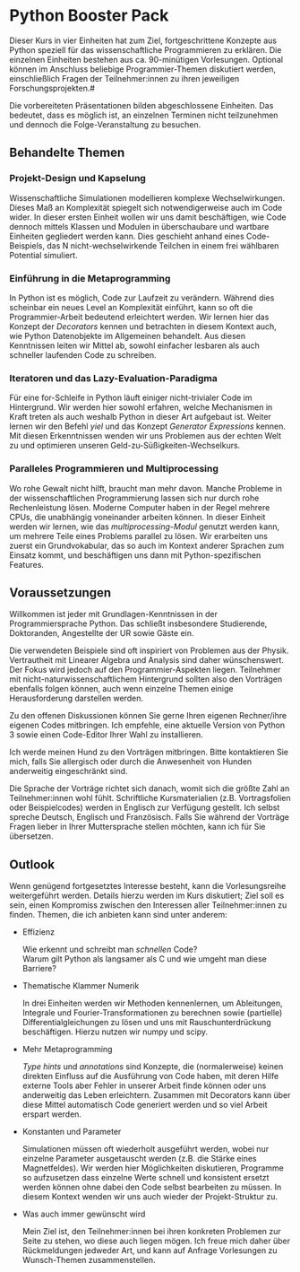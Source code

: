 # Python Booster Pack
Dieser Kurs in vier Einheiten hat zum Ziel, fortgeschrittene Konzepte aus Python speziell für das wissenschaftliche Programmieren zu erklären. Die einzelnen Einheiten bestehen aus ca. 90-minütigen Vorlesungen. Optional können im Anschluss beliebige Programmier-Themen diskutiert werden, einschließlich Fragen der Teilnehmer:innen zu ihren jeweiligen Forschungsprojekten.#

Die vorbereiteten Präsentationen bilden abgeschlossene Einheiten. Das bedeutet, dass es möglich ist, an einzelnen Terminen nicht teilzunehmen und dennoch die Folge-Veranstaltung zu besuchen.


## Behandelte Themen

### Projekt-Design und Kapselung
Wissenschaftliche Simulationen modellieren komplexe Wechselwirkungen. Dieses Maß an Komplexität spiegelt sich notwendigerweise auch im Code wider. In dieser ersten Einheit wollen wir uns damit beschäftigen, wie Code dennoch mittels Klassen und Modulen in überschaubare und wartbare Einheiten gegliedert werden kann. Dies geschieht anhand eines Code-Beispiels, das N nicht-wechselwirkende Teilchen in einem frei wählbaren Potential simuliert.

### Einführung in die Metaprogramming
In Python ist es möglich, Code zur Laufzeit zu verändern. Während dies scheinbar ein neues Level an Komplexität einführt, kann so oft die Programmier-Arbeit bedeutend erleichtert werden. Wir lernen hier das Konzept der *Decorators* kennen und betrachten in diesem Kontext auch, wie Python Datenobjekte im Allgemeinen behandelt. Aus diesen Kenntnissen leiten wir Mittel ab, sowohl einfacher lesbaren als auch schneller laufenden Code zu schreiben.

### Iteratoren und das Lazy-Evaluation-Paradigma
Für eine for-Schleife in Python läuft einiger nicht-trivialer Code im Hintergrund. Wir werden hier sowohl erfahren, welche Mechanismen in Kraft treten als auch weshalb Python in dieser Art aufgebaut ist. Weiter lernen wir den Befehl *yiel* und das Konzept *Generator Expressions* kennen. Mit diesen Erkenntnissen wenden wir uns Problemen aus der echten Welt zu und optimieren unseren Geld-zu-Süßigkeiten-Wechselkurs.

### Paralleles Programmieren und Multiprocessing
Wo rohe Gewalt nicht hilft, braucht man mehr davon. Manche Probleme in der wissenschaftlichen Programmierung lassen sich nur durch rohe Rechenleistung lösen. Moderne Computer haben in der Regel mehrere CPUs, die unabhängig voneinander arbeiten können. In dieser Einheit werden wir lernen, wie das *multiprocessing-Modul* genutzt werden kann, um mehrere Teile eines Problems parallel zu lösen. Wir erarbeiten uns zuerst ein Grundvokabular, das so auch im Kontext anderer Sprachen zum Einsatz kommt, und beschäftigen uns dann mit Python-spezifischen Features.


## Voraussetzungen
Willkommen ist jeder mit Grundlagen-Kenntnissen in der Programmiersprache Python. Das schließt insbesondere Studierende, Doktoranden, Angestellte der UR sowie Gäste ein.

Die verwendeten Beispiele sind oft inspiriert von Problemen aus der Physik. Vertrautheit mit Linearer Algebra und Analysis sind daher wünschenswert. Der Fokus wird jedoch auf den Programmier-Aspekten liegen. Teilnehmer mit nicht-naturwissenschaftlichem Hintergrund sollten also den Vorträgen ebenfalls folgen können, auch wenn einzelne Themen einige Herausforderung darstellen werden.

Zu den offenen Diskussionen können Sie gerne Ihren eigenen Rechner/ihre eigenen Codes mitbringen. Ich empfehle, eine aktuelle Version von Python 3 sowie einen Code-Editor Ihrer Wahl zu installieren.

Ich werde meinen Hund zu den Vorträgen mitbringen. Bitte kontaktieren Sie mich, falls Sie allergisch oder durch die Anwesenheit von Hunden anderweitig eingeschränkt sind.

Die Sprache der Vorträge richtet sich danach, womit sich die größte Zahl an Teilnehmer:innen wohl fühlt. Schriftliche Kursmaterialien (z.B. Vortragsfolien oder Beispielcodes) werden in Englisch zur Verfügung gestellt.
Ich selbst spreche Deutsch, Englisch und Französisch. Falls Sie während der Vorträge Fragen lieber in Ihrer Muttersprache stellen möchten, kann ich für Sie übersetzen.


## Outlook
Wenn genügend fortgesetztes Interesse besteht, kann die Vorlesungsreihe weitergeführt werden. Details hierzu werden im Kurs diskutiert; Ziel soll es sein, einen Kompromiss zwischen den Interessen aller Teilnehmer:innen zu finden. Themen, die ich anbieten kann sind unter anderem:

* Effizienz

    Wie erkennt und schreibt man *schnellen* Code?<br>
    Warum gilt Python als langsamer als C und wie umgeht man diese Barriere?

* Thematische Klammer Numerik

    In drei Einheiten werden wir Methoden kennenlernen, um Ableitungen, Integrale und Fourier-Transformationen zu berechnen sowie (partielle) Differentialgleichungen zu lösen und uns mit Rauschunterdrückung beschäftigen. Hierzu nutzen wir numpy und scipy.

* Mehr Metaprogramming

    *Type hints* und *annotations* sind Konzepte, die (normalerweise) keinen direkten Einfluss auf die Ausführung von Code haben, mit deren Hilfe externe Tools aber Fehler in unserer Arbeit finde können oder uns anderweitig das Leben erleichtern. Zusammen mit Decorators kann über diese Mittel automatisch Code generiert werden und so viel Arbeit erspart werden.

* Konstanten und Parameter

    Simulationen müssen oft wiederholt ausgeführt werden, wobei nur einzelne Parameter ausgetauscht werden (z.B. die Stärke eines Magnetfeldes).
    Wir werden hier Möglichkeiten diskutieren, Programme so aufzusetzen dass einzelne Werte schnell und konsistent ersetzt werden können ohne dabei den Code selbst bearbeiten zu müssen.
    In diesem Kontext wenden wir uns auch wieder der Projekt-Struktur zu.

* Was auch immer gewünscht wird

    Mein Ziel ist, den Teilnehmer:innen bei ihren konkreten Problemen zur Seite zu stehen, wo diese auch liegen mögen.
    Ich freue mich daher über Rückmeldungen jedweder Art, und kann auf Anfrage Vorlesungen zu Wunsch-Themen zusammenstellen.
